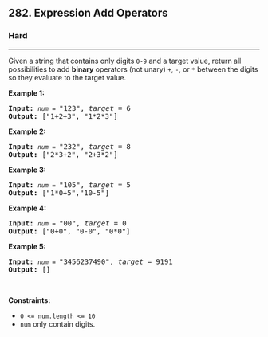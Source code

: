 <h2>282. Expression Add Operators</h2><h3>Hard</h3><hr><div><p>Given a string that contains only digits <code>0-9</code> and a target value, return all possibilities to add <b>binary</b> operators (not unary) <code>+</code>, <code>-</code>, or <code>*</code> between the digits so they evaluate to the target value.</p>

<p><b>Example 1:</b></p>

<pre><b>Input:</b> <code><em>num</em> = </code>"123", <em>target</em> = 6
<b>Output: </b>["1+2+3", "1*2*3"] 
</pre>

<p><b>Example 2:</b></p>

<pre><b>Input:</b> <code><em>num</em> = </code>"232", <em>target</em> = 8
<b>Output: </b>["2*3+2", "2+3*2"]</pre>

<p><b>Example 3:</b></p>

<pre><b>Input:</b> <code><em>num</em> = </code>"105", <em>target</em> = 5
<b>Output: </b>["1*0+5","10-5"]</pre>

<p><b>Example 4:</b></p>

<pre><b>Input:</b> <code><em>num</em> = </code>"00", <em>target</em> = 0
<b>Output: </b>["0+0", "0-0", "0*0"]
</pre>

<p><b>Example 5:</b></p>

<pre><b>Input:</b> <code><em>num</em> = </code>"3456237490", <em>target</em> = 9191
<b>Output: </b>[]
</pre>

<p>&nbsp;</p>
<p><strong>Constraints:</strong></p>

<ul>
	<li><code>0 &lt;= num.length &lt;= 10</code></li>
	<li><code>num</code> only contain&nbsp;digits.</li>
</ul>
</div>
